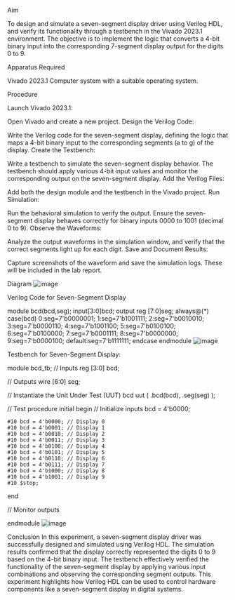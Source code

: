 Aim

To design and simulate a seven-segment display driver using Verilog HDL, and verify its functionality through a testbench in the Vivado 2023.1 environment. The objective is to implement the logic that converts a 4-bit binary input into the corresponding 7-segment display output for the digits 0 to 9.

Apparatus Required

Vivado 2023.1
Computer system with a suitable operating system.

Procedure

Launch Vivado 2023.1:

Open Vivado and create a new project.
Design the Verilog Code:

Write the Verilog code for the seven-segment display, defining the logic that maps a 4-bit binary input to the corresponding segments (a to g) of the display.
Create the Testbench:

Write a testbench to simulate the seven-segment display behavior. The testbench should apply various 4-bit input values and monitor the corresponding output on the seven-segment display.
Add the Verilog Files:

Add both the design module and the testbench in the Vivado project.
Run Simulation:

Run the behavioral simulation to verify the output. Ensure the seven-segment display behaves correctly for binary inputs 0000 to 1001 (decimal 0 to 9).
Observe the Waveforms:

Analyze the output waveforms in the simulation window, and verify that the correct segments light up for each digit.
Save and Document Results:

Capture screenshots of the waveform and save the simulation logs. These will be included in the lab report.

Diagram
![image](https://github.com/user-attachments/assets/d7ecb419-906e-4e3b-9b82-f86ced4f364a)


Verilog Code for Seven-Segment Display

module bcd(bcd,seg);
input[3:0]bcd;
output reg [7:0]seg;
always@(*)
case(bcd)
  0:seg=7'b0000001;
  1:seg=7'b1001111;
  2:seg=7'b0010010;
  3:seg=7'b0000110;
  4:seg=7'b1001100;
  5:seg=7'b0100100;
  6:seg=7'b0100000;
  7:seg=7'b0001111;
  8:seg=7'b0000000;
  9:seg=7'b0000100;
default:seg=7'b1111111;
endcase
endmodule
![image](https://github.com/user-attachments/assets/485a2b85-d317-4470-a94f-0602a95821ab)



Testbench for Seven-Segment Display:

module bcd_tb; // Inputs 
reg [3:0] bcd;

// Outputs
wire [6:0] seg;

// Instantiate the Unit Under Test (UUT)
bcd uut (
    .bcd(bcd),
    .seg(seg)
);

// Test procedure
initial begin
    // Initialize inputs
    bcd = 4'b0000;

    #10 bcd = 4'b0000; // Display 0
    #10 bcd = 4'b0001; // Display 1
    #10 bcd = 4'b0010; // Display 2
    #10 bcd = 4'b0011; // Display 3
    #10 bcd = 4'b0100; // Display 4
    #10 bcd = 4'b0101; // Display 5
    #10 bcd = 4'b0110; // Display 6
    #10 bcd = 4'b0111; // Display 7
    #10 bcd = 4'b1000; // Display 8
    #10 bcd = 4'b1001; // Display 9
    #10 $stop;
end

// Monitor outputs

endmodule
![image](https://github.com/user-attachments/assets/e7978fe9-f34f-4bd0-abf4-0c276ead3b82)


Conclusion
In this experiment, a seven-segment display driver was successfully designed and simulated using Verilog HDL. The simulation results confirmed that the display correctly represented the digits 0 to 9 based on the 4-bit binary input. The testbench effectively verified the functionality of the seven-segment display by applying various input combinations and observing the corresponding segment outputs. This experiment highlights how Verilog HDL can be used to control hardware components like a seven-segment display in digital systems.

